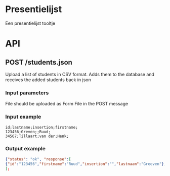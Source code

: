 # Presentielijst
Een presentielijst tooltje

# API

## POST /students.json
Upload a list of students in CSV format. Adds them to the database and receives the added students back in json

### Input parameters
File should be uploaded as Form File in the POST message

### Input example
```csv
id;lastname;insertion;firstname;
123456;Greven;;Ruud;
34567;Tillaart;van der;Henk;
```

### Output example
```json
{"status": "ok", "response":[
{"id":"123456","firstname":"Ruud","insertion":"","lastnaam":"Greeven"},{"id":"34567","firstname":"Henk","insertion":"van der","lastnaam":"Tillaart"}
];
```

 
